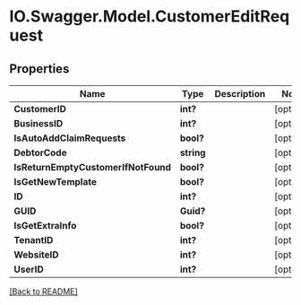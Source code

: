 # IO.Swagger.Model.CustomerEditRequest
## Properties

Name | Type | Description | Notes
------------ | ------------- | ------------- | -------------
**CustomerID** | **int?** |  | [optional] 
**BusinessID** | **int?** |  | [optional] 
**IsAutoAddClaimRequests** | **bool?** |  | [optional] 
**DebtorCode** | **string** |  | [optional] 
**IsReturnEmptyCustomerIfNotFound** | **bool?** |  | [optional] 
**IsGetNewTemplate** | **bool?** |  | [optional] 
**ID** | **int?** |  | [optional] 
**GUID** | **Guid?** |  | [optional] 
**IsGetExtraInfo** | **bool?** |  | [optional] 
**TenantID** | **int?** |  | [optional] 
**WebsiteID** | **int?** |  | [optional] 
**UserID** | **int?** |  | [optional] 

 [[Back to README]](../README.md)

